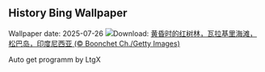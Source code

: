## History Bing Wallpaper
Wallpaper date: 2025-07-26
![](https://www.bing.com/th?id=OHR.MangroveTwilight_ZH-CN3596666263_UHD.jpg&w=1000)Download: [黄昏时的红树林，瓦拉基里海滩，松巴岛，印度尼西亚 (© Boonchet Ch./Getty Images)](https://www.bing.com/th?id=OHR.MangroveTwilight_ZH-CN3596666263_UHD.jpg)

Auto get programm by LtgX
